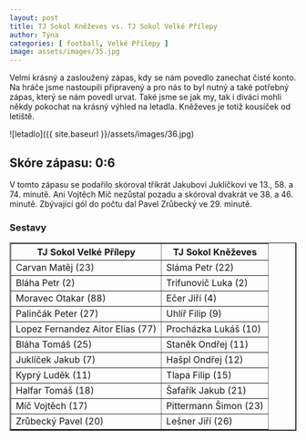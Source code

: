 ```yaml
---
layout: post
title: TJ Sokol Kněževes vs. TJ Sokol Velké Přílepy
author: Týna
categories: [ football, Velké Přílepy ]
image: assets/images/35.jpg
---
```


Velmi krásný a zasloužený zápas, kdy se nám povedlo zanechat čisté konto. Na hráče jsme nastoupili připravený a pro nás to byl nutný a také potřebný zápas, který se nám povedl urvat. Také jsme se jak my, tak i diváci mohli někdy pokochat na krásný výhled na letadla. Kněževes je totiž kousíček od letiště.

![letadlo]({{ site.baseurl }}/assets/images/36.jpg)

## Skóre zápasu: 0:6

V tomto zápasu se podařilo skóroval třikrát Jakubovi Juklíčkovi ve 13., 58. a 74. minutě. Ani Vojtěch Míč nezůstal pozadu a skóroval dvakrát ve 38. a 46. minutě. Zbývající gól do počtu dal Pavel Zrůbecký ve 29. minutě.


<h3><caption>Sestavy</caption></h3>
<table border="2" cellpadding="5" cellspacing="4">
<tr><th>TJ Sokol Velké Přílepy</th><th>TJ Sokol Kněževes</th></tr>
<tr><td>Carvan Matěj (23)</td><td>Sláma Petr (22)</td></tr>
<tr><td>Bláha Petr (2)</td><td>Trifunovič Luka (2)</td></tr>
<tr><td>Moravec Otakar (88)</td><td>Ečer Jiří (4)</td></tr>
<tr><td>Palinčák Peter (27)</td><td>Uhlíř Filip (9)</td></tr>
<tr><td>Lopez Fernandez Aitor Elias (77)</td><td>Procházka Lukáš (10)</td></tr>
<tr><td>Bláha Tomáš (25)</td><td>Staněk Ondřej (11)</td></tr>
<tr><td>Juklíček Jakub (7)</td><td>Hašpl Ondřej (12)</td></tr>
<tr><td>Kyprý Luděk (11)</td><td>Tlapa Filip (15)</td></tr>
<tr><td>Halfar Tomáš (18)</td><td>Šafařík Jakub (21)</td></tr>
<tr><td>Míč Vojtěch (17)</td><td>Pittermann Šimon (23)</td></tr>
<tr><td>Zrůbecký Pavel (20)</td><td>Lešner Jiří (26)</td></tr>
</table>
<br>
